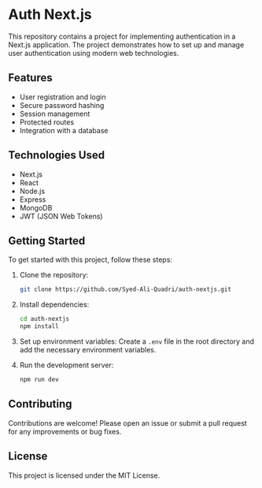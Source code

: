 # Auth Next.js

This repository contains a project for implementing authentication in a Next.js application. The project demonstrates how to set up and manage user authentication using modern web technologies.

## Features

- User registration and login
- Secure password hashing
- Session management
- Protected routes
- Integration with a database

## Technologies Used

- Next.js
- React
- Node.js
- Express
- MongoDB
- JWT (JSON Web Tokens)

## Getting Started

To get started with this project, follow these steps:

1. Clone the repository:
    ```bash
    git clone https://github.com/Syed-Ali-Quadri/auth-nextjs.git
    ```
2. Install dependencies:
    ```bash
    cd auth-nextjs
    npm install
    ```
3. Set up environment variables:
    Create a `.env` file in the root directory and add the necessary environment variables.

4. Run the development server:
    ```bash
    npm run dev
    ```

## Contributing

Contributions are welcome! Please open an issue or submit a pull request for any improvements or bug fixes.

## License

This project is licensed under the MIT License.
